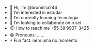 - 👋 Hi, I’m @bruninha244
- 👀 I’m interested in estudar
- 🌱 I’m currently learning tecnologia
- 💞️ I’m looking to collaborate on n sei
- 📫 How to reach me +55 38 9937-3425
- 😄 Pronouns: ......
- ⚡ Fun fact: nem uma no momento 

<!---
bruninha244/bruninha244 is a ✨ special ✨ repository because its `README.md` (this file) appears on your GitHub profile.
You can click the Preview link to take a look at your changes.
--->
